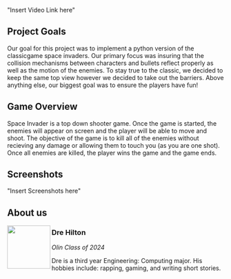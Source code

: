 
  
"Insert Video Link here"
  
## Project Goals
  Our goal for this project was to implement a python version of the classicgame space invaders. Our primary focus was insuring that the collision mechanisms between characters and bullets reflect properly as well as the motion of the enemies. To stay true to the classic, we decided to keep the same top view however we decided to take out the barriers. Above anything else, our biggest goal was to ensure the players have fun!
## Game Overview
  Space Invader is a top down shooter game. Once the game is started, the enemies will appear on screen and the player will be able to move and shoot. The objective of the game is to kill all of the enemies without recieving any damage or allowing them to touch you (as you are one shot). Once all enemies are killed, the player wins the game and the game ends. 
  
## Screenshots

  "Insert Screenshots here"
  
 ## About us
  
  <img align="left" width="100" height="100" src="https://mites.mit.edu/wp-content/uploads/2022/11/2019_MITES_Headshots_DreVonne_Hilton2-scaled-e1668799773205.jpg">
  
  ### Dre Hilton
  
  _Olin Class of 2024_
  
  Dre is a third year Engineering: Computing major. His hobbies include: rapping, gaming, and writing short stories.
